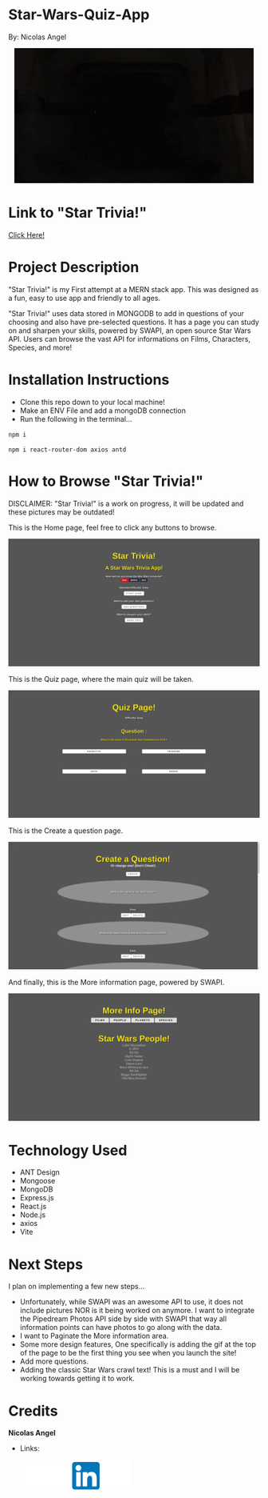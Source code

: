 # Star-Wars-Quiz-App
By: Nicolas Angel
<p align="center"><img src="frontend/src/assets/DarthVader.gif" /></p>

# Link to "Star Trivia!"
<a href="https://star-wars-trivia-game.herokuapp.com/">Click Here!</a>

# Project Description
"Star Trivia!" is my First attempt at a MERN stack app. This was designed as a fun, easy to use app and friendly to all ages.

"Star Trivia!" uses data stored in MONGODB to add in questions of your choosing and also have pre-selected questions. It has a page you can study on and sharpen your skills, powered by SWAPI, an open source Star Wars API. Users can browse the vast API for informations on Films, Characters, Species, and more! 


# Installation Instructions
* Clone this repo down to your local machine!
* Make an ENV File and add a mongoDB connection
* Run the following in the terminal...
```
npm i
```
```
npm i react-router-dom axios antd
```

# How to Browse "Star Trivia!"
DISCLAIMER: "Star Trivia!" is a work on progress, it will be updated and these pictures may be outdated!

This is the Home page, feel free to click any buttons to browse.
<p align="center"><img src="frontend/src/assets/Star-Trivia-Homepage.png" /></p>

This is the Quiz page, where the main quiz will be taken.
<p align="center"><img src="frontend/src/assets/Star-Trivia-Quizpage.png" /></p>

This is the Create a question page.
<p align="center"><img src="frontend/src/assets/Star-Trivia-Createpage.png" /></p>

And finally, this is the More information page, powered by SWAPI.
<p align="center"><img src="frontend/src/assets/Star-Trivia-Moreinfopage.png" /></p>

# Technology Used
* ANT Design
* Mongoose
* MongoDB
* Express.js
* React.js
* Node.js
* axios
* Vite

# Next Steps
I plan on implementing a few new steps...
* Unfortunately, while SWAPI was an awesome API to use, it does not include pictures NOR is it being worked on anymore. I want to integrate the Pipedream Photos API side by side with SWAPI that way all information points can have photos to go along with the data.
* I want to Paginate the More information area.
* Some more design features, One specifically is adding the gif at the top of the page to be the first thing you see when you launch the site!
* Add more questions.
* Adding the classic Star Wars crawl text! This is a must and I will be working towards getting it to work.

# Credits
**Nicolas Angel**

* Links:

  <p align="left">
  	<a target="_blank" rel="noopener noreferrer" href="https://github.com/nangel42"><img src= "frontend/src/assets/GitHub-logo-white.png" width="100" height="auto"/></a> 
  	<a target="_blank" rel="noopener noreferrer" href="https://www.linkedin.com/in/nicolasangel/"><img src="frontend/src/assets/linkedin.png" width="55" height="auto"/></a> 
  	<a target="_blank" rel="noopener noreferrer" href="https://nangel42.github.io/Nicolas-Angel-Portfolio/"><img src="frontend/src/assets/website-white.png" width="60" height="auto"/></a> 
  </p>
